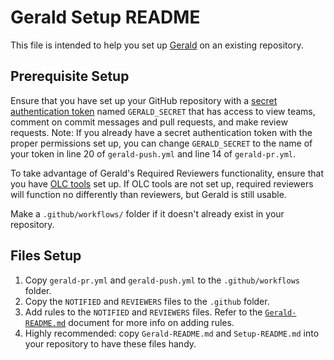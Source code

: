 # Gerald Setup README

This file is intended to help you set up [Gerald](github.com/Khan/gerald) on an existing repository.

## Prerequisite Setup

Ensure that you have set up your GitHub repository with a [secret authentication token](https://docs.github.com/en/actions/configuring-and-managing-workflows/creating-and-storing-encrypted-secrets#creating-encrypted-secrets-for-a-repository) named `GERALD_SECRET` that has access to view teams, comment on commit messages and pull requests, and make review requests. Note: If you already have a secret authentication token with the proper permissions set up, you can change `GERALD_SECRET` to the name of your token in line 20 of `gerald-push.yml` and line 14 of `gerald-pr.yml`.

To take advantage of Gerald's Required Reviewers functionality, ensure that you have [OLC tools](github.com/Khan/our-lovely-cli) set up. If OLC tools are not set up, required reviewers will function no differently than reviewers, but Gerald is still usable.

Make a `.github/workflows/` folder if it doesn't already exist in your repository.

## Files Setup

1. Copy `gerald-pr.yml` and `gerald-push.yml` to the `.github/workflows` folder.
2. Copy the `NOTIFIED` and `REVIEWERS` files to the `.github` folder.
3. Add rules to the `NOTIFIED` and `REVIEWERS` files. Refer to the [`Gerald-README.md`](https://khanacademy.atlassian.net/wiki/spaces/FRONTEND/pages/598278672/Gerald+Documentation) document for more info on adding rules.
4. Highly recommended: copy `Gerald-README.md` and `Setup-README.md` into your repository to have these files handy.
